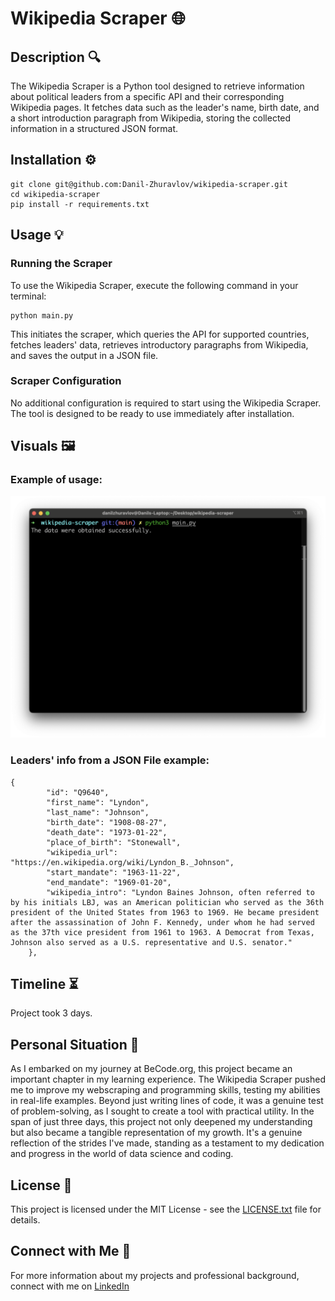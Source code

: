 # Wikipedia Scraper 🌐

## Description 🔍

The Wikipedia Scraper is a Python tool designed to retrieve information about political leaders from a specific API and their corresponding Wikipedia pages. It fetches data such as the leader's name, birth date, and a short introduction paragraph from Wikipedia, storing the collected information in a structured JSON format.

## Installation ⚙️
    git clone git@github.com:Danil-Zhuravlov/wikipedia-scraper.git
    cd wikipedia-scraper
    pip install -r requirements.txt

## Usage 💡

### Running the Scraper
To use the Wikipedia Scraper, execute the following command in your terminal:

    python main.py

This initiates the scraper, which queries the API for supported countries, fetches leaders' data, retrieves introductory paragraphs from Wikipedia, and saves the output in a JSON file.

### Scraper Configuration

No additional configuration is required to start using the Wikipedia Scraper. The tool is designed to be ready to use immediately after installation.


## Visuals 🖼️

### Example of usage:

![Usage Example](img/example_usage.png)

### Leaders' info from a JSON File example:

    {
            "id": "Q9640",
            "first_name": "Lyndon",
            "last_name": "Johnson",
            "birth_date": "1908-08-27",
            "death_date": "1973-01-22",
            "place_of_birth": "Stonewall",
            "wikipedia_url": "https://en.wikipedia.org/wiki/Lyndon_B._Johnson",
            "start_mandate": "1963-11-22",
            "end_mandate": "1969-01-20",
            "wikipedia_intro": "Lyndon Baines Johnson, often referred to by his initials LBJ, was an American politician who served as the 36th president of the United States from 1963 to 1969. He became president after the assassination of John F. Kennedy, under whom he had served as the 37th vice president from 1961 to 1963. A Democrat from Texas, Johnson also served as a U.S. representative and U.S. senator."
        },
## Timeline ⏳
Project took 3 days.

## Personal Situation 👤

As I embarked on my journey at BeCode.org, this project became an important chapter in my learning experience. The Wikipedia Scraper pushed me to improve my webscraping and programming skills, testing my abilities in real-life examples. Beyond just writing lines of code, it was a genuine test of problem-solving, as I sought to create a tool with practical utility. In the span of just three days, this project not only deepened my understanding but also became a tangible representation of my growth. It's a genuine reflection of the strides I've made, standing as a testament to my dedication and progress in the world of data science and coding.

## License 📝
This project is licensed under the MIT License - see the [LICENSE.txt](LICENSE.txt) file for details.

## Connect with Me 💬

For more information about my projects and professional background, connect with me on [LinkedIn](https://www.linkedin.com/in/danil-zhuravlov/)
